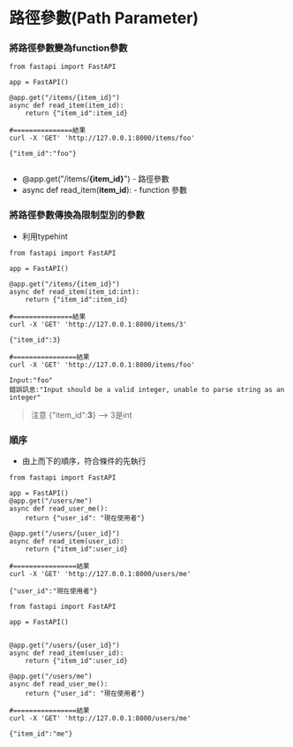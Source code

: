 # 路徑參數(Path Parameter)
### 將路徑參數變為function參數

```
from fastapi import FastAPI

app = FastAPI()

@app.get("/items/{item_id}")
async def read_item(item_id):
    return {"item_id":item_id}
    
#===============結果
curl -X 'GET' 'http://127.0.0.1:8000/items/foo'

{"item_id":"foo"}
    
```

- @app.get("/items/**{item_id}**") - 路徑參數
- async def read_item(**item_id**): - function 參數

### 將路徑參數傳換為限制型別的參數
- 利用typehint

```
from fastapi import FastAPI

app = FastAPI()

@app.get("/items/{item_id}")
async def read_item(item_id:int):
    return {"item_id":item_id}
    
#===============結果
curl -X 'GET' 'http://127.0.0.1:8000/items/3'

{"item_id":3}  

#================結果
curl -X 'GET' 'http://127.0.0.1:8000/items/foo'

Input:"foo"
錯誤訊息:"Input should be a valid integer, unable to parse string as an integer"
```

> 注意 {"item_id":**3**} --> 3是int

### 順序
- 由上而下的順序，符合條件的先執行

```
from fastapi import FastAPI

app = FastAPI()
@app.get("/users/me")
async def read_user_me():
    return {"user_id": "現在使用者"}

@app.get("/users/{user_id}")
async def read_item(user_id):
    return {"item_id":user_id}

#================結果
curl -X 'GET' 'http://127.0.0.1:8000/users/me'

{"user_id":"現在使用者"}
```

```
from fastapi import FastAPI

app = FastAPI()


@app.get("/users/{user_id}")
async def read_item(user_id):
    return {"item_id":user_id}

@app.get("/users/me")
async def read_user_me():
    return {"user_id": "現在使用者"}

#================結果
curl -X 'GET' 'http://127.0.0.1:8000/users/me'

{"item_id":"me"}   

```






